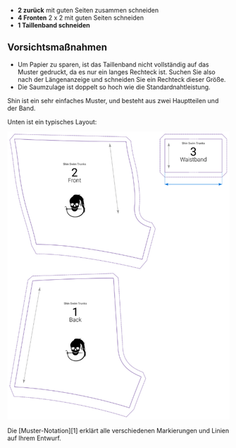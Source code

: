 *   **2 zurück** mit guten Seiten zusammen schneiden
*   **4 Fronten** 2 x 2 mit guten Seiten schneiden
*   **1 Taillenband schneiden**

## Vorsichtsmaßnahmen

*   Um Papier zu sparen, ist das Taillenband nicht vollständig auf das Muster gedruckt, da es nur ein langes Rechteck ist. Suchen Sie also nach der Längenanzeige und schneiden Sie ein Rechteck dieser Größe.
*   Die Saumzulage ist doppelt so hoch wie die Standardnahtleistung.

Shin ist ein sehr einfaches Muster, und besteht aus zwei Hauptteilen und der Band.

Unten ist ein typisches Layout:

![Ein typischer Schi-Entwurf](layout.svg)

<Tip>

Die \[Muster-Notation]\[1] erklärt alle verschiedenen Markierungen und Linien auf Ihrem Entwurf.

</Tip>

